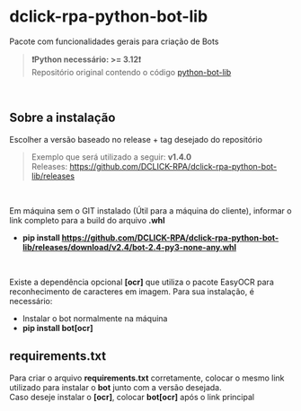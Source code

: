 # dclick-rpa-python-bot-lib
Pacote com funcionalidades gerais para criação de Bots  
> **❗Python necessário: >= 3.12❗**  
> Repositório original contendo o código [python-bot-lib](https://github.com/AlexLanes/python-bot-lib)

<br>

## Sobre a instalação
Escolher a versão baseado no release + tag desejado do repositório
> Exemplo que será utilizado a seguir: **v1.4.0**  
> Releases: https://github.com/DCLICK-RPA/dclick-rpa-python-bot-lib/releases

<br>

Em máquina sem o GIT instalado (Útil para a máquina do cliente), informar o link completo para a build do arquivo **.whl**
- **pip install https://github.com/DCLICK-RPA/dclick-rpa-python-bot-lib/releases/download/v2.4/bot-2.4-py3-none-any.whl**

<br>

Existe a dependência opcional **[ocr]** que utiliza o pacote EasyOCR para reconhecimento de caracteres em imagem. Para sua instalação, é necessário:
- Instalar o bot normalmente na máquina
- **pip install bot[ocr]**

## requirements.txt
Para criar o arquivo **requirements.txt** corretamente, colocar o mesmo link utilizado para instalar o **bot** junto com a versão desejada.  
Caso deseje instalar o **[ocr]**, colocar **bot[ocr]** após o link principal
